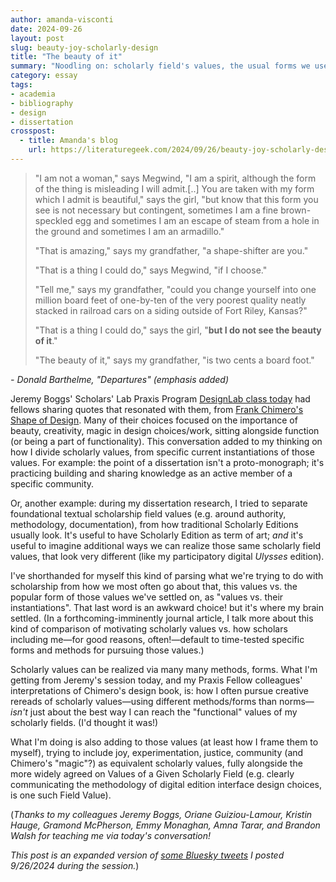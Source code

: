 ```yaml
---
author: amanda-visconti
date: 2024-09-26
layout: post
slug: beauty-joy-scholarly-design
title: "The beauty of it"
summary: "Noodling on: scholarly field's values, the usual forms we use to realize those values, and design thinking as a way into beauty, joy, justice."
category: essay
tags:
- academia
- bibliography
- design
- dissertation
crosspost:
  - title: Amanda's blog
    url: https://literaturegeek.com/2024/09/26/beauty-joy-scholarly-design
---
```


> "I am not a woman," says Megwind, "I am a spirit, although the form of the thing is misleading I will admit.\[..\] You are taken with my form which I admit is beautiful," says the girl, "but know that this form you see is not necessary but contingent, sometimes I am a fine brown-speckled egg and sometimes I am an escape of steam from a hole in the ground and sometimes I am an armadillo."
> 
> "That is amazing," says my grandfather, "a shape-shifter are you."
>
> "That is a thing I could do," says Megwind, "if I choose."
>
> "Tell me," says my grandfather, "could you change yourself into one million board feet of one-by-ten of the very poorest quality neatly stacked in railroad cars on a siding outside of Fort Riley, Kansas?"
>
> "That is a thing I could do," says the girl, "**but I do not see the beauty of it**."
>
> "The beauty of it," says my grandfather, "is two cents a board foot."

*- Donald Barthelme, "Departures" (emphasis added)*

Jeremy Boggs' Scholars' Lab Praxis Program [DesignLab class today](https://praxis.scholarslab.org/curriculum/2024-2025/#design-lab-design-elements-principles-2024-09-26) had fellows sharing quotes that resonated with them, from [Frank Chimero's Shape of Design](https://shapeofdesignbook.com/chapters/00-introduction/). Many of their choices focused on the importance of beauty, creativity, magic in design choices/work, sitting alongside function (or being a part of functionality). This conversation added to my thinking on how I divide scholarly values, from specific current instantiations of those values. For example: the point of a dissertation isn't a proto-monograph; it's practicing building and sharing knowledge as an active member of a specific community.
 
Or, another example: during my dissertation research, I tried to separate foundational textual scholarship field values (e.g. around authority, methodology, documentation), from how traditional Scholarly Editions usually look. It's useful to have Scholarly Edition as term of art; *and* it's useful to imagine additional ways we can realize those same scholarly field values, that look very different (like my participatory digital *Ulysses* edition).
 
I've shorthanded for myself this kind of parsing what we're trying to do with scholarship from how we most often go about that, this values vs. the popular form of those values we've settled on, as "values vs. their instantiations". That last word is an awkward choice! but it's where my brain settled. (In a forthcoming-imminently journal article, I talk more about this kind of comparison of motivating scholarly values vs. how scholars including me—for good reasons, often!—default to time-tested specific forms and methods for pursuing those values.) 

Scholarly values can be realized via many many methods, forms. What I'm getting from Jeremy's session today, and my Praxis Fellow colleagues' interpretations of Chimero's design book, is: how I often pursue creative rereads of scholarly values—using different methods/forms than norms—*isn't* just about the best way I can reach the "functional" values of my scholarly fields. (I'd thought it was!)
 
What I'm doing is also adding to those values (at least how I frame them to myself), trying to include joy, experimentation, justice, community (and Chimero's "magic"?) as equivalent scholarly values, fully alongside the more widely agreed on Values of a Given Scholarly Field (e.g. clearly communicating the methodology of digital edition interface design choices, is one such Field Value).

(*Thanks to my colleagues Jeremy Boggs, Oriane Guiziou-Lamour, Kristin Hauge, Gramond McPherson, Emmy Monaghan, Amna Tarar, and Brandon Walsh for teaching me via today's conversation!*

*This post is an expanded version of [some Bluesky tweets](https://bsky.app/profile/literaturegeek.bsky.social/post/3l53btbillw2h) I posted 9/26/2024 during the session.*)
